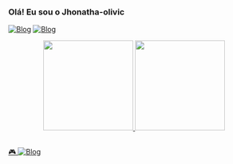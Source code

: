 ### Olá! Eu sou o Jhonatha-olivic





[![Blog](https://img.shields.io/badge/LinkedIn-0077B5?style=for-the-badge&logo=linkedin&logoColor=white)](https://www.linkedin.com/in/jhonatha-o-142704132/)
[![Blog](https://img.shields.io/badge/WhatsApp-25D366?style=for-the-badge&logo=whatsapp&logoColor=white)](55+31992821601)

<div align="center">
  <a href="https://github.com/Ghost-boyy">
  <img height="180em" src="https://github-readme-stats.vercel.app/api?username=Ghost-boyy&show_icons=true&theme=dark&include_all_commits=true&count_private=true"/>
  <img height="180em" src="https://github-readme-stats.vercel.app/api/top-langs/?username=Ghost-boyy&layout=compact&langs_count=7&theme=dark"/>
</div>
  
 

  
  

  
##
🎮
[![Blog](https://img.shields.io/badge/Steam-000000?style=for-the-badge&logo=steam&logoColor=white)](https://s.team/p/rjb-hcwr/PWMWKPCW)


  
